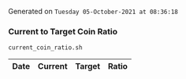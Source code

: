 Generated on `Tuesday 05-October-2021 at 08:36:18`

### Current to Target Coin Ratio
`current_coin_ratio.sh`

Date|Current|Target|Ratio
---|---|---|---
